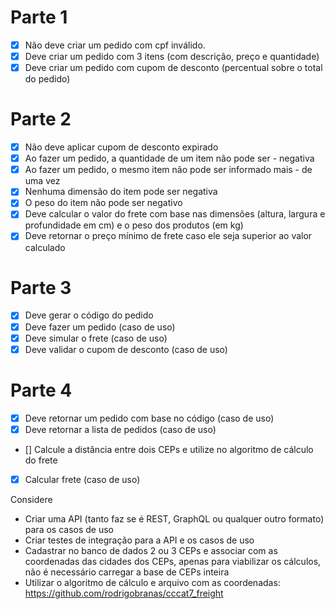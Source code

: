 # Parte 1

- [X] Não deve criar um pedido com cpf inválido.
- [X] Deve criar um pedido com 3 itens (com descrição, preço e quantidade)
- [X] Deve criar um pedido com cupom de desconto (percentual sobre o total do pedido)

# Parte 2

- [X] Não deve aplicar cupom de desconto expirado
- [X] Ao fazer um pedido, a quantidade de um item não pode ser - negativa
- [X] Ao fazer um pedido, o mesmo item não pode ser informado mais - de uma vez
- [X] Nenhuma dimensão do item pode ser negativa
- [X] O peso do item não pode ser negativo
- [X] Deve calcular o valor do frete com base nas dimensões (altura, largura e profundidade em cm) e o peso dos produtos (em kg)
- [X] Deve retornar o preço mínimo de frete caso ele seja superior ao valor calculado

# Parte 3

- [X] Deve gerar o código do pedido
- [X] Deve fazer um pedido (caso de uso)
- [X] Deve simular o frete (caso de uso)
- [X] Deve validar o cupom de desconto (caso de uso)

# Parte 4
- [X] Deve retornar um pedido com base no código (caso de uso)
- [X] Deve retornar a lista de pedidos (caso de uso)
- [] Calcule a distância entre dois CEPs e utilize no algoritmo de cálculo do frete 
- [X] Calcular frete (caso de uso)

Considere

- Criar uma API (tanto faz se é REST, GraphQL ou qualquer outro formato) para os casos de uso
- Criar testes de integração para a API e os casos de uso
- Cadastrar no banco de dados 2 ou 3 CEPs e associar com as coordenadas das cidades dos CEPs, apenas para viabilizar os cálculos, não é necessário carregar a base de CEPs inteira
- Utilizar o algoritmo de cálculo e arquivo com as coordenadas: https://github.com/rodrigobranas/cccat7_freight
